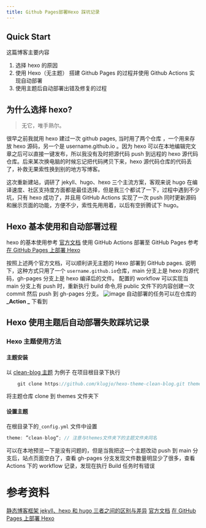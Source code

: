 ```yaml
---
title: Github Pages部署Hexo 踩坑记录
---
```


## Quick Start

这篇博客主要内容

1. 选择 hexo 的原因
2. 使用 Hexo（无主题） 搭建 Github Pages 的过程并使用 Github Actions 实现自动部署
3. 使用主题后自动部署出错及修复的过程

## 为什么选择 hexo?

> 无它，唯手熟尔。

很早之前我就用 hexo 建过一次 github pages, 当时用了两个仓库 ，一个用来存放 hexo 源码，另一个是 username.github.io 。因为 hexo 可以在本地编辑完文章之后可以直接一键发布，所以我没有及时把源代码 push 到远程的 hexo 源代码仓库。后来某次换电脑的时候忘记把代码拷贝下来，hexo 源代码仓库的代码丢了，补救无果索性换到别的地方写博客。

这次重新建站，调研了 jekyll、hugo、hexo 三个主流方案，客观来说 hugo 在编译速度、社区支持度方面都是最佳选择，但是我三个都试了一下，过程中遇到不少坑，只有 hexo 成功了，并且用 GitHub Actions 实现了一次 push 同时更新源码和展示页面的功能，方便不少，索性先用用着，以后有空折腾试下 hugo。

## Hexo 基本使用和自动部署过程

hexo 的基本使用参考 [官方文档](https://hexo.io/zh-cn/docs/)
使用 GitHub Actions 部署至 GitHub Pages 参考 [在 GitHub Pages 上部署 Hexo](https://hexo.io/zh-cn/docs/github-pages.html)

按照上述两个官方文档，可以顺利讲无主题的 Hexo 部署到 GitHub pages.
说明下，这种方式只用了一个 `username.github.io`仓库，main 分支上是 hexo 的源代码，gh-pages 分支上是 hexo 编译后的文件。
配置的 workflow 可以实现当 main 分支上有 push 时，重新执行 build 命令,将 public 文件下的内容创建一次 commit 然后 push 到 gh-pages 分支。
![image](./img/hello_world/branches.png)
自动部署的任务可以在仓库的 **_Action _** 下看到

## Hexo 使用主题后自动部署失败踩坑记录

### Hexo 主题使用方法

#### 主题安装

以 [clean-blog 主题](https://github.com/klugjo/hexo-theme-clean-blog.git) 为例子
在项目根目录下执行

```javascript
    git clone https://github.com/klugjo/hexo-theme-clean-blog.git themes/clean-blog
```

将主题仓库 clone 到 themes 文件夹下

#### 设置主题

在根目录下的`_config.yml` 文件中设置

```javascript
theme: ”clean-blog“; // 注意与themes文件夹下的主题文件夹同名
```

可以在本地预览一下是没有问题的，但是当我把这一个主题改动 push 到 main 分支后，站点页面空白了，查看 gh-pages 分支发现文件数量明显少了很多，查看 Actions 下的 workflow 记录，发现在执行 Build 任务时有错误

# 参考资料

[静态博客框架 jekyll、hexo 和 hugo 三者之间的区别与差异](https://zhuanlan.zhihu.com/p/368407566)
[官方文档](https://hexo.io/zh-cn/docs/)
[在 GitHub Pages 上部署 Hexo](https://hexo.io/zh-cn/docs/github-pages.html)
